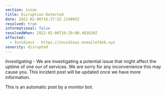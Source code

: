 ```yaml
---
section: issue
title: Disruption Detected
date: 2022-02-06T16:27:52.119895Z
resolved: true
informational: false
resolvedWhen: 2022-02-06T16:29:00.483620Z
affected:
  - Invidious - https://invidious.esmailelbob.xyz
severity: disrupted
---
```

*Investigating* - We are investigating a potential issue that might affect the uptime of one our of services. We are sorry for any inconvenience this may cause you. This incident post will be updated once we have more information.

This is an automatic post by a monitor bot.
        